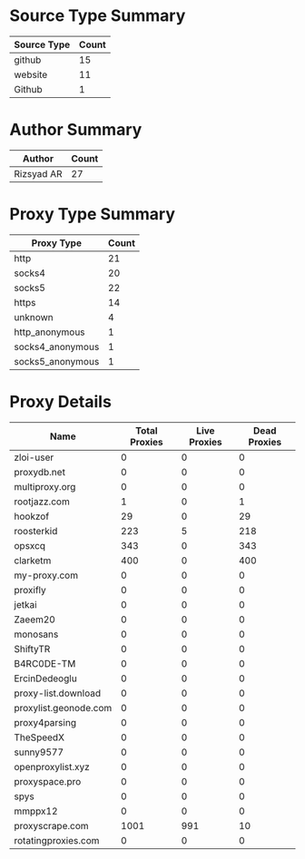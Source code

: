 # Source Type Summary

| Source Type | Count |
|-------------|-------|
| github | 15 |
| website | 11 |
| Github | 1 |


# Author Summary

| Author | Count |
|--------|-------|
| Rizsyad AR | 27 |


# Proxy Type Summary

| Proxy Type | Count |
|------------|-------|
| http | 21 |
| socks4 | 20 |
| socks5 | 22 |
| https | 14 |
| unknown | 4 |
| http_anonymous | 1 |
| socks4_anonymous | 1 |
| socks5_anonymous | 1 |


# Proxy Details

| Name | Total Proxies | Live Proxies | Dead Proxies |
|------|---------------|--------------|---------------|
| zloi-user | 0 | 0 | 0 |
| proxydb.net | 0 | 0 | 0 |
| multiproxy.org | 0 | 0 | 0 |
| rootjazz.com | 1 | 0 | 1 |
| hookzof | 29 | 0 | 29 |
| roosterkid | 223 | 5 | 218 |
| opsxcq | 343 | 0 | 343 |
| clarketm | 400 | 0 | 400 |
| my-proxy.com | 0 | 0 | 0 |
| proxifly | 0 | 0 | 0 |
| jetkai | 0 | 0 | 0 |
| Zaeem20 | 0 | 0 | 0 |
| monosans | 0 | 0 | 0 |
| ShiftyTR | 0 | 0 | 0 |
| B4RC0DE-TM | 0 | 0 | 0 |
| ErcinDedeoglu | 0 | 0 | 0 |
| proxy-list.download | 0 | 0 | 0 |
| proxylist.geonode.com | 0 | 0 | 0 |
| proxy4parsing | 0 | 0 | 0 |
| TheSpeedX | 0 | 0 | 0 |
| sunny9577 | 0 | 0 | 0 |
| openproxylist.xyz | 0 | 0 | 0 |
| proxyspace.pro | 0 | 0 | 0 |
| spys | 0 | 0 | 0 |
| mmppx12 | 0 | 0 | 0 |
| proxyscrape.com | 1001 | 991 | 10 |
| rotatingproxies.com | 0 | 0 | 0 |
